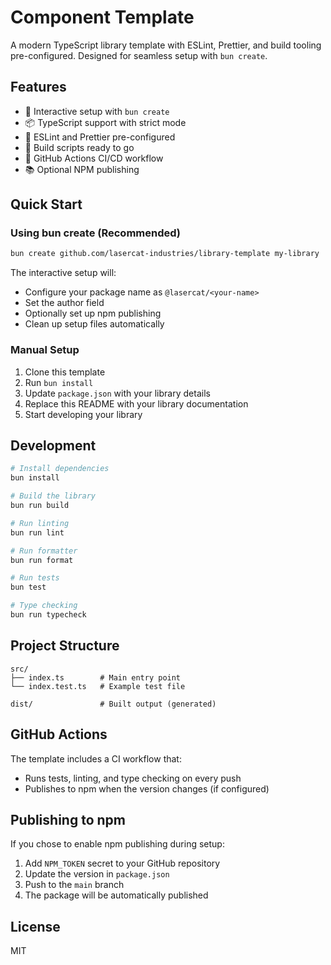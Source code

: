 # Component Template

A modern TypeScript library template with ESLint, Prettier, and build tooling pre-configured. Designed for seamless setup with `bun create`.

## Features

- 🚀 Interactive setup with `bun create`
- 📦 TypeScript support with strict mode
- 🎨 ESLint and Prettier pre-configured
- 🔨 Build scripts ready to go
- 🤖 GitHub Actions CI/CD workflow
- 📚 Optional NPM publishing

## Quick Start

### Using bun create (Recommended)

```bash
bun create github.com/lasercat-industries/library-template my-library
```

The interactive setup will:

- Configure your package name as `@lasercat/<your-name>`
- Set the author field
- Optionally set up npm publishing
- Clean up setup files automatically

### Manual Setup

1. Clone this template
2. Run `bun install`
3. Update `package.json` with your library details
4. Replace this README with your library documentation
5. Start developing your library

## Development

```bash
# Install dependencies
bun install

# Build the library
bun run build

# Run linting
bun run lint

# Run formatter
bun run format

# Run tests
bun test

# Type checking
bun run typecheck
```

## Project Structure

```
src/
├── index.ts        # Main entry point
└── index.test.ts   # Example test file

dist/               # Built output (generated)
```

## GitHub Actions

The template includes a CI workflow that:

- Runs tests, linting, and type checking on every push
- Publishes to npm when the version changes (if configured)

## Publishing to npm

If you chose to enable npm publishing during setup:

1. Add `NPM_TOKEN` secret to your GitHub repository
2. Update the version in `package.json`
3. Push to the `main` branch
4. The package will be automatically published

## License

MIT
